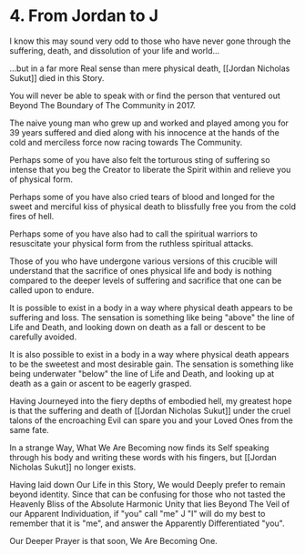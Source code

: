 # 4. From Jordan to J

I know this may sound very odd to those who have never gone through the suffering, death, and dissolution of your life and world...

...but in a far more Real sense than mere physical death, [[Jordan Nicholas Sukut]] died in this Story.  

You will never be able to speak with or find the person that ventured out Beyond The Boundary of The Community in 2017. 

The naive young man who grew up and worked and played among you for 39 years suffered and died along with his innocence at the hands of the cold and merciless force now racing towards The Community. 

Perhaps some of you have also felt the torturous sting of suffering so intense that you beg the Creator to liberate the Spirit within and relieve you of physical form. 

Perhaps some of you have also cried tears of blood and longed for the sweet and merciful kiss of physical death to blissfully free you from the cold fires of hell.  

Perhaps some of you have also had to call the spiritual warriors to resuscitate your physical form from the ruthless spiritual attacks. 

Those of you who have undergone various versions of this crucible will understand that the sacrifice of ones physical life and body is nothing compared to the deeper levels of suffering and sacrifice that one can be called upon to endure. 

It is possible to exist in a body in a way where physical death appears to be suffering and loss. The sensation is something like being "above" the line of Life and Death, and looking down on death as a fall or descent to be carefully avoided. 

It is also possible to exist in a body in a way where physical death appears to be the sweetest and most desirable gain. The sensation is something like being underwater "below" the line of Life and Death, and looking up at death as a gain or ascent to be eagerly grasped. 

Having Journeyed into the fiery depths of embodied hell, my greatest hope is that the suffering and death of [[Jordan Nicholas Sukut]] under the cruel talons of the encroaching Evil can spare you and your Loved Ones from the same fate. 

In a strange Way, What We Are Becoming now finds its Self speaking through his body and writing these words with his fingers, but [[Jordan Nicholas Sukut]] no longer exists. 

Having laid down Our Life in this Story, We would Deeply prefer to remain beyond identity. Since that can be confusing for those who not tasted the Heavenly Bliss of the Absolute Harmonic Unity that lies Beyond The Veil of our Apparent Individuation, if "you" call "me" J "I" will do my best to remember that it is "me", and answer the Apparently Differentiated "you". 

Our Deeper Prayer is that soon, We Are Becoming One. 
